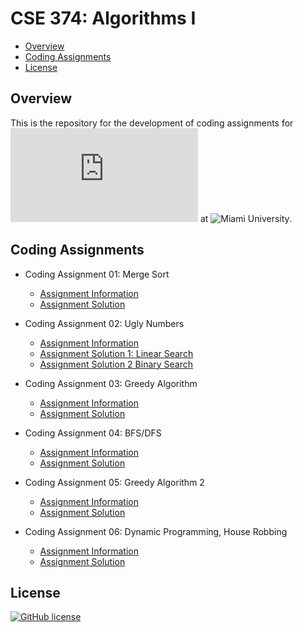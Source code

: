 # CSE 374: Algorithms I

- [Overview](#overview)
- [Coding Assignments](#assignments)
- [License](#license)

<a name="overview"/></a>
## Overview
This is the repository for the development of coding assignments for ![CSE 374 Algorithms I](https://miamioh.edu/cec/academics/departments/cse/academics/course-descriptions/cse-374/index.html) at ![Miami University](https://www.miami.miamioh.edu/).

<a name="assignments"/></a>
## Coding Assignments
- Coding Assignment 01: Merge Sort
  - [Assignment Information](Coding%20Assignments/CodingAssignment01/Coding%20Assignment%201.pdf)
  - [Assignment Solution](Coding%20Assignments/CodingAssignment01/CodingAssignment01/src/Solution.java)
  
- Coding Assignment 02: Ugly Numbers
  - [Assignment Information](Coding%20Assignments/CodingAssignment02/Coding%202.pdf)
  - [Assignment Solution 1: Linear Search](Coding%20Assignments/CodingAssignment02/CodingAssignment02/src/Solution.java)
  - [Assignment Solution 2 Binary Search](Coding%20Assignments/CodingAssignment02/CodingAssignment02/src/Solution2.java)
  
- Coding Assignment 03: Greedy Algorithm
  - [Assignment Information](Coding%20Assignments/CodingAssignment03/CSE%20374%20Coding%203.pdf)
  - [Assignment Solution](Coding%20Assignments/CodingAssignment03/CodingAssignment03/src/Solution.java)
  
- Coding Assignment 04: BFS/DFS
  - [Assignment Information](Coding%20Assignments/CodingAssignment04/CSE%20374%20Coding%204.pdf)
  - [Assignment Solution](Coding%20Assignments/CodingAssignment04/CodingAssignment04/src/Solution.java)
  
- Coding Assignment 05: Greedy Algorithm 2
  - [Assignment Information](Coding%20Assignments/CodingAssignment05/CSE%20374%20Coding%205.pdf)
  - [Assignment Solution](Coding%20Assignments/CodingAssignment05/CodingAssignment05/src/ActivitySelection.java)
  
- Coding Assignment 06: Dynamic Programming, House Robbing
  - [Assignment Information](Coding%20Assignments/CodingAssignment06/CodingAssignment06.pdf)
  - [Assignment Solution](Coding%20Assignments/CodingAssignment06/CodingAssignment06/src/HouseRob.java)

<a name="license"></a>
## License
[![GitHub license](https://img.shields.io/badge/license-MIT-blue.svg)](LICENSE)
